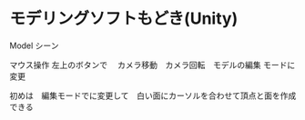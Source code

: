 # モデリングソフトもどき(Unity)
Model シーン

マウス操作
  左上のボタンで　
    カメラ移動　カメラ回転　モデルの編集
  モードに変更
  
  初めは　編集モードでに変更して　白い面にカーソルを合わせて頂点と面を作成できる
